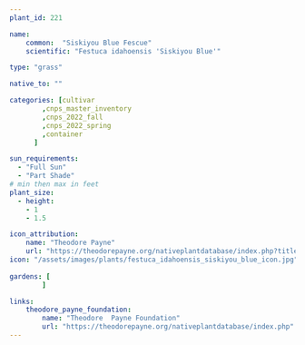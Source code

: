 ```yaml
---
plant_id: 221 

name: 
    common:  "Siskiyou Blue Fescue"  
    scientific: "Festuca idahoensis 'Siskiyou Blue'"  

type: "grass"

native_to: ""

categories: [cultivar
        ,cnps_master_inventory
        ,cnps_2022_fall
        ,cnps_2022_spring
        ,container
      ]

sun_requirements:
  - "Full Sun"
  - "Part Shade"
# min then max in feet
plant_size:
  - height: 
    - 1
    - 1.5 

icon_attribution: 
    name: "Theodore Payne"
    url: "https://theodorepayne.org/nativeplantdatabase/index.php?title=Festuca_idahoensis_%27Siskiyou_Blue%27"
icon: "/assets/images/plants/festuca_idahoensis_siskiyou_blue_icon.jpg"
 
gardens: [
        ]

links: 
    theodore_payne_foundation: 
        name: "Theodore  Payne Foundation"
        url: "https://theodorepayne.org/nativeplantdatabase/index.php"
---
```








